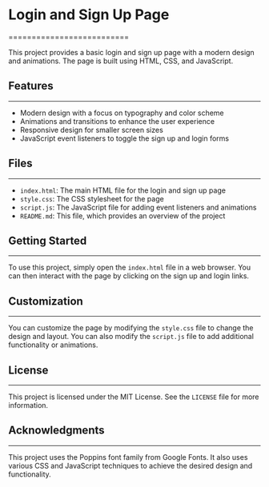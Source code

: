 # Login and Sign Up Page
==========================

This project provides a basic login and sign up page with a modern design and animations. The page is built using HTML, CSS, and JavaScript.

## Features
------------

* Modern design with a focus on typography and color scheme
* Animations and transitions to enhance the user experience
* Responsive design for smaller screen sizes
* JavaScript event listeners to toggle the sign up and login forms

## Files
--------

* `index.html`: The main HTML file for the login and sign up page
* `style.css`: The CSS stylesheet for the page
* `script.js`: The JavaScript file for adding event listeners and animations
* `README.md`: This file, which provides an overview of the project

## Getting Started
---------------

To use this project, simply open the `index.html` file in a web browser. You can then interact with the page by clicking on the sign up and login links.

## Customization
--------------

You can customize the page by modifying the `style.css` file to change the design and layout. You can also modify the `script.js` file to add additional functionality or animations.

## License
-------

This project is licensed under the MIT License. See the `LICENSE` file for more information.

## Acknowledgments
---------------

This project uses the Poppins font family from Google Fonts. It also uses various CSS and JavaScript techniques to achieve the desired design and functionality.